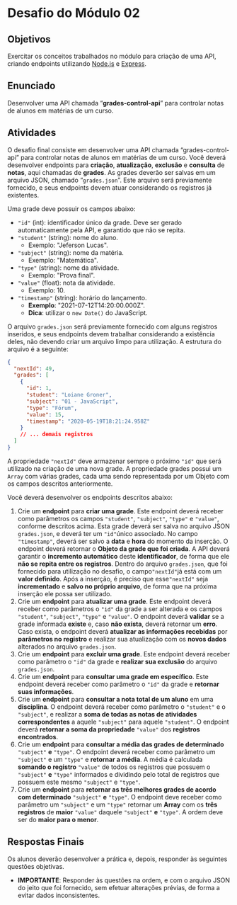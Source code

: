 # Desafio do Módulo 02

## Objetivos

Exercitar os conceitos trabalhados no módulo para criação de uma API, criando endpoints utilizando [Node.js](https://nodejs.org/en/) e [Express](https://expressjs.com/pt-br/).

## Enunciado

Desenvolver uma API chamada “**grades-control-api**” para controlar notas de alunos em matérias de um curso.

## Atividades

O desafio final consiste em desenvolver uma API chamada “grades-control-api” para controlar notas de alunos em matérias de um curso. Você deverá desenvolver endpoints para **criação**, **atualização**, **exclusão** e **consulta** de **notas**, aqui chamadas de **grades**. As grades deverão ser salvas em um arquivo JSON, chamado “`grades.json`”. Este arquivo será previamente fornecido, e seus endpoints devem atuar considerando os registros já existentes.

Uma grade deve possuir os campos abaixo:

- `"id"` (int): identificador único da grade. Deve ser gerado automaticamente pela API, e garantido que não se repita.
- `"student"` (string): nome do aluno.
  - Exemplo: "Jeferson Lucas".
- `"subject"` (string): nome da matéria.
  - Exemplo: "Matemática".
- `"type"` (string): nome da atividade.
  - Exemplo: "Prova final".
- `"value"` (float): nota da atividade.
  - Exemplo: 10.
- `"timestamp"` (string): horário do lançamento.
  - **Exemplo**: "2021-07-12T14:20:00.000Z".
  - **Dica**: utilizar o `new Date()` do JavaScript.

O arquivo `grades.json` será previamente fornecido com alguns registros inseridos, e seus endpoints devem trabalhar considerando a existência deles, não devendo criar um arquivo limpo para utilização. A estrutura do arquivo é a seguinte:

```json
{
  "nextId": 49,
  "grades": [
    {
      "id": 1,
      "student": "Loiane Groner",
      "subject": "01 - JavaScript",
      "type": "Fórum",
      "value": 15,
      "timestamp": "2020-05-19T18:21:24.958Z"
    }
    // ... demais registros
  ]
}
```

A propriedade `"nextId"` deve armazenar sempre o próximo `"id"` que será utilizado na criação de uma nova grade. A propriedade grades possui um `Array` com várias grades, cada uma sendo representada por um Objeto com os campos descritos anteriormente.

Você deverá desenvolver os endpoints descritos abaixo:

1. Crie um **endpoint** para **criar uma grade**. Este endpoint deverá receber como parâmetros os campos `"student"`, `"subject"`, `"type"` e `"value"`, conforme descritos acima. Esta grade deverá ser salva no arquivo JSON `grades.json`, e deverá ter um `"id"`único associado. No campo `"timestamp"`, deverá ser salvo a **data** e **hora** do momento da inserção. O endpoint deverá retornar o **Objeto da grade que foi criada**. A API deverá garantir o **incremento automático** deste **identificador**, de forma que ele **não se repita entre os registros**. Dentro do arquivo `grades.json`, que foi fornecido para utilização no desafio, o campo`"nextId"`já está com um **valor definido**. Após a inserção, é preciso que esse`"nextId"` seja **incrementado** e **salvo no próprio arquivo**, de forma que na próxima inserção ele possa ser utilizado.
2. Crie um **endpoint** para **atualizar uma grade**. Este endpoint deverá receber como parâmetros o `"id"` da grade a ser alterada e os campos `"student"`, `"subject"`, `"type"` e `"value"`. O endpoint deverá **validar** se a grade informada **existe** e, caso **não exista**, deverá retornar um **erro**. Caso exista, o endpoint deverá **atualizar as informações recebidas** por **parâmetros no registro** e realizar sua atualização com os **novos dados** alterados no arquivo `grades.json`.
3. Crie um **endpoint** para **excluir uma grade**. Este endpoint deverá receber como parâmetro o `"id"` da grade e **realizar sua exclusão** do arquivo `grades.json`.
4. Crie um **endpoint** para **consultar uma grade em específico**. Este endpoint deverá receber como parâmetro o `"id"` da grade e **retornar suas informações**.
5. Crie um **endpoint** para **consultar a nota total de um aluno** em uma **disciplina**. O endpoint deverá receber como parâmetro o `"student"` e o `"subject"`, e realizar a **soma de todas as notas de atividades correspondentes** a aquele `"subject"` para aquele `"student"`. O endpoint deverá **retornar a soma da propriedade** `"value"` dos **registros encontrados**.
6. Crie um **endpoint** para **consultar a média das grades de determinado** `"subject"` **e** `"type"`. O endpoint deverá receber como parâmetro um `"subject"` e um `"type"` e **retornar a média**. A média é calculada **somando o registro** `"value"` de todos os registros que possuem o `"subject"` **e** `"type"` informados e dividindo pelo total de registros que possuem este mesmo `"subject"` e `"type"`.
7. Crie um **endpoint** para **retornar as três melhores grades de acordo com determinado** `"subject"` **e** `"type"`. O endpoint deve receber como parâmetro um `"subject"` e um `"type"` retornar um **Array** com os **três registros** de **maior** `"value"` daquele `"subject"` **e** `"type"`. A ordem deve ser do **maior para o menor**.

## Respostas Finais

Os alunos deverão desenvolver a prática e, depois, responder às seguintes questões objetivas.

- **IMPORTANTE**: Responder às questões na ordem, e com o arquivo JSON do jeito que foi fornecido, sem efetuar alterações prévias, de forma a evitar dados inconsistentes.
